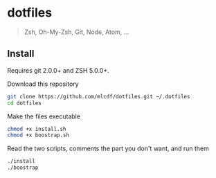 # dotfiles
> Zsh, Oh-My-Zsh, Git, Node, Atom, ...

## Install

Requires git 2.0.0+ and ZSH 5.0.0+.

Download this repository
```bash
git clone https://github.com/mlcdf/dotfiles.git ~/.dotfiles
cd dotfiles
```

Make the files executable
```bash
chmod +x install.sh
chmod +x boostrap.sh
```

Read the two scripts, comments the part you don't want, and run them

```bash
./install
./boostrap
```
